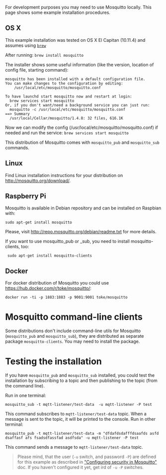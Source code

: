For development purposes you may need to use Mosquitto locally. This page shows some example installation procedures.

## OS X
This example installation was tested on OS X El Capitan (10.11.4) and assumes using [`brew`](http://brew.sh)  
 
After running:
```brew install mosquitto```

The installer shows some useful information (like the version, location of config file, starting command):
```
mosquitto has been installed with a default configuration file.
You can make changes to the configuration by editing:
    /usr/local/etc/mosquitto/mosquitto.conf

To have launchd start mosquitto now and restart at login:
  brew services start mosquitto
Or, if you don't want/need a background service you can just run:
  mosquitto -c /usr/local/etc/mosquitto/mosquitto.conf
==> Summary
  /usr/local/Cellar/mosquitto/1.4.8: 32 files, 616.1K
```

Now we can modify the config (/usr/local/etc/mosquitto/mosquitto.conf) if needed and run the service:
```brew services start mosquitto```

This distribution of Mosquitto comes with `mosquitto_pub` and `mosquitto_sub` commands.

## Linux
Find Linux installation instructions for your distribution on http://mosquitto.org/download/.

## Raspberry Pi
Mosquitto is available in Debian repository and can be installed on Raspbian with:

```
sudo apt-get install mosquitto
```

Please, visit http://repo.mosquitto.org/debian/readme.txt for more details.

If you want to use mosquitto_pub or _sub, you need to install mosquitto-clients, too:
```
 sudo apt-get install mosquitto-clients
```


## Docker
For docker distribution of Mosquitto you could use https://hub.docker.com/r/toke/mosquitto/:

```
docker run -ti -p 1883:1883 -p 9001:9001 toke/mosquitto
```


# Mosquitto command-line clients
Some distributions don't include command-line utils for Mosquitto (`mosquitto_pub` and `mosquitto_sub`), they are distributed as separate package `mosquitto-clients`.
You may need to install the package.


# Testing the installation
If you have `mosquitto_pub` and `mosquitto_sub` installed, you could test the installation by subscribing to a topic and then publishing to the topic (from the command line).

Run in one terminal:

    mosquitto_sub -t mqtt-listener/test-data  -u mqtt-listener -P test

This command subscribes to `mqtt-listener/test-data` topic. When a message is sent to the topic, it will be printed to the console.
Run in other terminal:

    mosquitto_pub -t mqtt-listener/test-data -m "dfdafdsdafffdsaafds asfd dsaffasf afs fsadsdfassfad asdfsda" -u mqtt-listener -P test

This command sends a message to `mqtt-listener/test-data` topic.

> Please mind, that the user (`-u` switch, and password `-P`) are defined for this example as described in ["Configuring security in Mosquitto"](Configuring-security-in-Mosquitto.md) doc. If you haven't configured it yet, get ird of `-u` `-P` switches.


